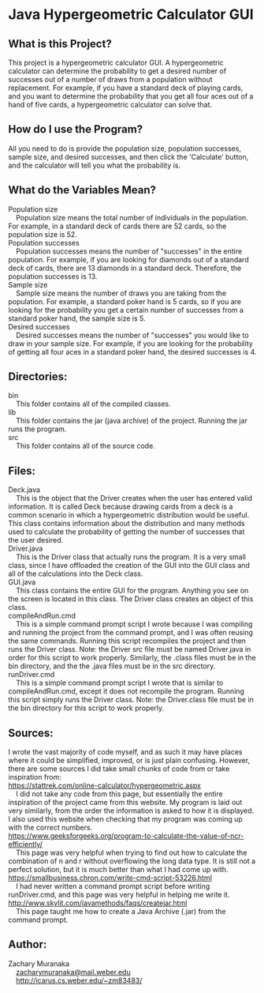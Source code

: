 # Java Hypergeometric Calculator GUI

## What is this Project?

This project is a hypergeometric calculator GUI. A hypergeometric calculator can determine the probability to get a desired number of successes out of a number of draws from a population without replacement. For example, if you have a standard deck of playing cards, and you want to determine the probability that you get all four aces out of a hand of five cards, a hypergeometric calculator can solve that.

## How do I use the Program?

All you need to do is provide the population size, population successes, sample size, and desired successes, and then click the 'Calculate' button, and the calculator will tell you what the probability is.

## What do the Variables Mean?

Population size  
&nbsp;&nbsp;&nbsp;&nbsp;Population size means the total number of individuals in the population. For example, in a standard deck of cards there are 52 cards, so the population size is 52.  
Population successes  
&nbsp;&nbsp;&nbsp;&nbsp;Population successes means the number of "successes" in the entire population. For example, if you are looking for diamonds out of a standard deck of cards, there are 13 diamonds in a standard deck. Therefore, the population successes is 13.  
Sample size  
&nbsp;&nbsp;&nbsp;&nbsp;Sample size means the number of draws you are taking from the population. For example, a standard poker hand is 5 cards, so if you are looking for the probability you get a certain number of successes from a standard poker hand, the sample size is 5.  
Desired successes  
&nbsp;&nbsp;&nbsp;&nbsp;Desired successes means the number of "successes" you would like to draw in your sample size. For example, if you are looking for the probability of getting all four aces in a standard poker hand, the desired successes is 4.

## Directories:

bin  
&nbsp;&nbsp;&nbsp;&nbsp;This folder contains all of the compiled classes.  
lib  
&nbsp;&nbsp;&nbsp;&nbsp;This folder contains the jar (java archive) of the project. Running the jar runs the program.  
src  
&nbsp;&nbsp;&nbsp;&nbsp;This folder contains all of the source code.

## Files:

Deck.java  
&nbsp;&nbsp;&nbsp;&nbsp;This is the object that the Driver creates when the user has entered valid information. It is called Deck because drawing cards from a deck is a common scenario in which a hypergeometric distribution would be useful. This class contains information about the distribution and many methods used to calculate the probability of getting the number of successes that the user desired.  
Driver.java  
&nbsp;&nbsp;&nbsp;&nbsp;This is the Driver class that actually runs the program. It is a very small class, since I have offloaded the creation of the GUI into the GUI class and all of the calculations into the Deck class.  
GUI.java  
&nbsp;&nbsp;&nbsp;&nbsp;This class contains the entire GUI for the program. Anything you see on the screen is located in this class. The Driver class creates an object of this class.  
compileAndRun.cmd  
&nbsp;&nbsp;&nbsp;&nbsp;This is a simple command prompt script I wrote because I was compiling and running the project from the command prompt, and I was often reusing the same commands. Running this script recompiles the project and then runs the Driver class. Note: the Driver src file must be named Driver.java in order for this script to work properly. Similarly, the .class files must be in the bin directory, and the the .java files must be in the src directory.  
runDriver.cmd  
&nbsp;&nbsp;&nbsp;&nbsp;This is a simple command prompt script I wrote that is similar to compileAndRun.cmd, except it does not recompile the program. Running this script simply runs the Driver class. Note: the Driver.class file must be in the bin directory for this script to work properly.

## Sources:

I wrote the vast majority of code myself, and as such it may have places where it could be simplified, improved, or is just plain confusing. However, there are some sources I did take small chunks of code from or take inspiration from:  
https://stattrek.com/online-calculator/hypergeometric.aspx  
&nbsp;&nbsp;&nbsp;&nbsp;I did not take any code from this page, but essentially the entire inspiration of the project came from this website. My program is laid out very similarly, from the order the information is asked to how it is displayed. I also used this website when checking that my program was coming up with the correct numbers.  
https://www.geeksforgeeks.org/program-to-calculate-the-value-of-ncr-efficiently/  
&nbsp;&nbsp;&nbsp;&nbsp;This page was very helpful when trying to find out how to calculate the combination of n and r without overflowing the long data type. It is still not a perfect solution, but it is much better than what I had come up with.  
https://smallbusiness.chron.com/write-cmd-script-53226.html  
&nbsp;&nbsp;&nbsp;&nbsp;I had never written a command prompt script before writing runDriver.cmd, and this page was very helpful in helping me write it.  
http://www.skylit.com/javamethods/faqs/createjar.html  
&nbsp;&nbsp;&nbsp;&nbsp;This page taught me how to create a Java Archive (.jar) from the command prompt.

## Author:

Zachary Muranaka  
&nbsp;&nbsp;&nbsp;&nbsp;zacharymuranaka@mail.weber.edu  
&nbsp;&nbsp;&nbsp;&nbsp;http://icarus.cs.weber.edu/~zm83483/
